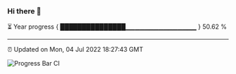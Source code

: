 ### Hi there 👋

⏳ Year progress { ███████████████▁▁▁▁▁▁▁▁▁▁▁▁▁▁▁ } 50.62 %

---

⏰ Updated on Mon, 04 Jul 2022 18:27:43 GMT

![Progress Bar CI](https://github.com/ZhaoGui/ZhaoGui/workflows/Progress%20Bar%20CI/badge.svg)
